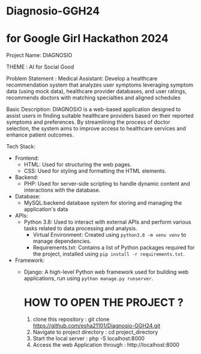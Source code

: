 # Diagnosio-GGH24
# for Google Girl Hackathon 2024

 Project Name: DIAGNOSIO

THEME : AI for Social Good

Problem Statement : 
Medical Assistant: Develop a healthcare recommendation system that analyzes user symptoms leveraging symptom data (using mock data), healthcare provider databases, and user ratings,  recommends doctors with matching specialties and aligned schedules

 Basic Description:
DIAGNOSIO is a web-based application designed to assist users in finding suitable healthcare providers based on their reported symptoms and preferences. By streamlining the process of doctor selection, the system aims to improve access to healthcare services and enhance patient outcomes. 

 Tech Stack:
- Frontend:
  - HTML: Used for structuring the web pages.
  - CSS: Used for styling and formatting the HTML elements.
- Backend:
  - PHP: Used for server-side scripting to handle dynamic content and interactions with the database.
- Database:
  - MySQL:backend database system for storing and managing the application's data
- APIs:
  - Python 3.8: Used to interact with external APIs and perform various tasks related to data processing and analysis.
    - Virtual Environment: Created using `python3.8 -m venv venv` to manage dependencies.
    - Requirements.txt: Contains a list of Python packages required for the project, installed using `pip install -r requirements.txt`.
- Framework:
  - Django: A high-level Python web framework used for building web applications, run using `python manage.py runserver`.
 
    # HOW TO OPEN THE PROJECT ?

    1. clone this repository :
    git clone <https://github.com/esha21101/Diagnosio-GGH24.git>
    2. Navigate to project directory : 
    cd project_directory
    3. Start the local server :
       php -S localhost:8000
    4. Access the web Application through :
       http://localhost:8000
    

 
